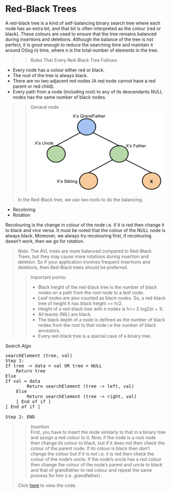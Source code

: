 # Red-Black Trees

A red-black tree is a kind of self-balancing binary search tree where each node has an extra bit, and that bit is often interpreted as the colour (red or black). These colours are used to ensure that the tree remains balanced during insertions and deletions. Although the balance of the tree is not perfect, it is good enough to reduce the searching time and maintain it around O(log n) time, where n is the total number of elements in the tree.

>>Rules That Every Red-Black Tree Follows: 
- Every node has a colour either red or black.
- The root of the tree is always black.
- There are no two adjacent red nodes (A red node cannot have a red parent or red child).
- Every path from a node (including root) to any of its descendants NULL nodes has the same number of black nodes.

>>Genaral node
<img src="./images/basicfig.png"></img>

>In the Red-Black tree, we use two tools to do the balancing. 

- Recoloring
- Rotation

Recolouring is the change in colour of the node i.e. if it is red then change it to black and vice versa. It must be noted that the colour of the NULL node is always black. Moreover, we always try recolouring first, if recolouring doesn’t work, then we go for rotation.


>*Note:*
>The AVL trees are more balanced compared to Red-Black Trees, but they may cause more rotations during insertion and deletion. So if your application involves frequent insertions and deletions, then Red-Black trees should be preferred.

>>Important points:
>>- Black height of the red-black tree is the number of black nodes on a path from the root node to a leaf node.
>>-  Leaf nodes are also counted as black nodes. So, a red-black tree of height h has black height >= h/2.
>>- Height of a red-black tree with n nodes is h<= 2 log2(n + 1).
>>- All leaves (NIL) are black.
>>- The black depth of a node is defined as the number of black nodes from the root to that node i.e the number of black ancestors.
>>- Every red-black tree is a special case of a binary tree.


*Search Algo*
<pre>
searchElement (tree, val)
Step 1:
If tree -> data = val OR tree = NULL
    Return tree
Else
If val < data
        Return searchElement (tree -> left, val)
    Else
        Return searchElement (tree -> right, val)
    [ End of if ]
[ End of if ]

Step 2: END
</pre>

>>*Insertion*  
First, you have to insert the node similarly to that in a binary tree and assign a red colour to it. Now, if the node is a root node then change its colour to black, but if it does not then check the colour of the parent node. If its colour is black then don’t change the colour but if it is not i.e. it is red then check the colour of the node’s uncle. If the node’s uncle has a red colour then change the colour of the node’s parent and uncle to black and that of grandfather to red colour and repeat the same process for him (i.e. grandfather).

>Click <a href="code.c">here</a> to view the code. 

